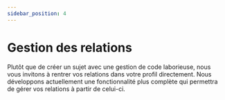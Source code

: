 ```yaml
---
sidebar_position: 4
---
```


# Gestion des relations

Plutôt que de créer un sujet avec une gestion de code laborieuse, nous vous invitons à rentrer vos relations dans votre profil directement. Nous développons actuellement une fonctionnalité plus complète qui permettra de gérer vos relations à partir de celui-ci.
